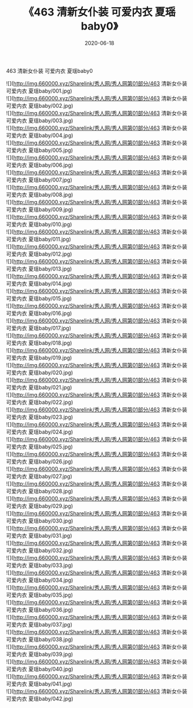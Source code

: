 ﻿---
layout: post
title:  《463 清新女仆装 可爱内衣 夏瑶baby0》
date:   2020-06-18
img: http://img.660000.xyz/Sharelink/秀人网/秀人网第01部分/463 清新女仆装 可爱内衣 夏瑶baby0/000.jpg
categories: [美女, 清纯, 唯美]
---

463 清新女仆装 可爱内衣 夏瑶baby0

  ![](http://img.660000.xyz/Sharelink/秀人网/秀人网第01部分/463 清新女仆装 可爱内衣 夏瑶baby/001.jpg) <br> ![](http://img.660000.xyz/Sharelink/秀人网/秀人网第01部分/463 清新女仆装 可爱内衣 夏瑶baby/002.jpg) <br> ![](http://img.660000.xyz/Sharelink/秀人网/秀人网第01部分/463 清新女仆装 可爱内衣 夏瑶baby/003.jpg) <br> ![](http://img.660000.xyz/Sharelink/秀人网/秀人网第01部分/463 清新女仆装 可爱内衣 夏瑶baby/004.jpg) <br> ![](http://img.660000.xyz/Sharelink/秀人网/秀人网第01部分/463 清新女仆装 可爱内衣 夏瑶baby/005.jpg) <br> ![](http://img.660000.xyz/Sharelink/秀人网/秀人网第01部分/463 清新女仆装 可爱内衣 夏瑶baby/006.jpg) <br> ![](http://img.660000.xyz/Sharelink/秀人网/秀人网第01部分/463 清新女仆装 可爱内衣 夏瑶baby/007.jpg) <br> ![](http://img.660000.xyz/Sharelink/秀人网/秀人网第01部分/463 清新女仆装 可爱内衣 夏瑶baby/008.jpg) <br> ![](http://img.660000.xyz/Sharelink/秀人网/秀人网第01部分/463 清新女仆装 可爱内衣 夏瑶baby/009.jpg) <br> ![](http://img.660000.xyz/Sharelink/秀人网/秀人网第01部分/463 清新女仆装 可爱内衣 夏瑶baby/010.jpg) <br> ![](http://img.660000.xyz/Sharelink/秀人网/秀人网第01部分/463 清新女仆装 可爱内衣 夏瑶baby/011.jpg) <br> ![](http://img.660000.xyz/Sharelink/秀人网/秀人网第01部分/463 清新女仆装 可爱内衣 夏瑶baby/012.jpg) <br> ![](http://img.660000.xyz/Sharelink/秀人网/秀人网第01部分/463 清新女仆装 可爱内衣 夏瑶baby/013.jpg) <br> ![](http://img.660000.xyz/Sharelink/秀人网/秀人网第01部分/463 清新女仆装 可爱内衣 夏瑶baby/014.jpg) <br> ![](http://img.660000.xyz/Sharelink/秀人网/秀人网第01部分/463 清新女仆装 可爱内衣 夏瑶baby/015.jpg) <br> ![](http://img.660000.xyz/Sharelink/秀人网/秀人网第01部分/463 清新女仆装 可爱内衣 夏瑶baby/016.jpg) <br> ![](http://img.660000.xyz/Sharelink/秀人网/秀人网第01部分/463 清新女仆装 可爱内衣 夏瑶baby/017.jpg) <br> ![](http://img.660000.xyz/Sharelink/秀人网/秀人网第01部分/463 清新女仆装 可爱内衣 夏瑶baby/018.jpg) <br> ![](http://img.660000.xyz/Sharelink/秀人网/秀人网第01部分/463 清新女仆装 可爱内衣 夏瑶baby/019.jpg) <br> ![](http://img.660000.xyz/Sharelink/秀人网/秀人网第01部分/463 清新女仆装 可爱内衣 夏瑶baby/020.jpg) <br> ![](http://img.660000.xyz/Sharelink/秀人网/秀人网第01部分/463 清新女仆装 可爱内衣 夏瑶baby/021.jpg) <br> ![](http://img.660000.xyz/Sharelink/秀人网/秀人网第01部分/463 清新女仆装 可爱内衣 夏瑶baby/022.jpg) <br> ![](http://img.660000.xyz/Sharelink/秀人网/秀人网第01部分/463 清新女仆装 可爱内衣 夏瑶baby/023.jpg) <br> ![](http://img.660000.xyz/Sharelink/秀人网/秀人网第01部分/463 清新女仆装 可爱内衣 夏瑶baby/024.jpg) <br> ![](http://img.660000.xyz/Sharelink/秀人网/秀人网第01部分/463 清新女仆装 可爱内衣 夏瑶baby/025.jpg) <br> ![](http://img.660000.xyz/Sharelink/秀人网/秀人网第01部分/463 清新女仆装 可爱内衣 夏瑶baby/026.jpg) <br> ![](http://img.660000.xyz/Sharelink/秀人网/秀人网第01部分/463 清新女仆装 可爱内衣 夏瑶baby/027.jpg) <br> ![](http://img.660000.xyz/Sharelink/秀人网/秀人网第01部分/463 清新女仆装 可爱内衣 夏瑶baby/028.jpg) <br> ![](http://img.660000.xyz/Sharelink/秀人网/秀人网第01部分/463 清新女仆装 可爱内衣 夏瑶baby/029.jpg) <br> ![](http://img.660000.xyz/Sharelink/秀人网/秀人网第01部分/463 清新女仆装 可爱内衣 夏瑶baby/030.jpg) <br> ![](http://img.660000.xyz/Sharelink/秀人网/秀人网第01部分/463 清新女仆装 可爱内衣 夏瑶baby/031.jpg) <br> ![](http://img.660000.xyz/Sharelink/秀人网/秀人网第01部分/463 清新女仆装 可爱内衣 夏瑶baby/032.jpg) <br> ![](http://img.660000.xyz/Sharelink/秀人网/秀人网第01部分/463 清新女仆装 可爱内衣 夏瑶baby/033.jpg) <br> ![](http://img.660000.xyz/Sharelink/秀人网/秀人网第01部分/463 清新女仆装 可爱内衣 夏瑶baby/034.jpg) <br> ![](http://img.660000.xyz/Sharelink/秀人网/秀人网第01部分/463 清新女仆装 可爱内衣 夏瑶baby/035.jpg) <br> ![](http://img.660000.xyz/Sharelink/秀人网/秀人网第01部分/463 清新女仆装 可爱内衣 夏瑶baby/036.jpg) <br> ![](http://img.660000.xyz/Sharelink/秀人网/秀人网第01部分/463 清新女仆装 可爱内衣 夏瑶baby/037.jpg) <br> ![](http://img.660000.xyz/Sharelink/秀人网/秀人网第01部分/463 清新女仆装 可爱内衣 夏瑶baby/038.jpg) <br> ![](http://img.660000.xyz/Sharelink/秀人网/秀人网第01部分/463 清新女仆装 可爱内衣 夏瑶baby/039.jpg) <br> ![](http://img.660000.xyz/Sharelink/秀人网/秀人网第01部分/463 清新女仆装 可爱内衣 夏瑶baby/040.jpg) <br> ![](http://img.660000.xyz/Sharelink/秀人网/秀人网第01部分/463 清新女仆装 可爱内衣 夏瑶baby/041.jpg) <br> ![](http://img.660000.xyz/Sharelink/秀人网/秀人网第01部分/463 清新女仆装 可爱内衣 夏瑶baby/042.jpg) <br>